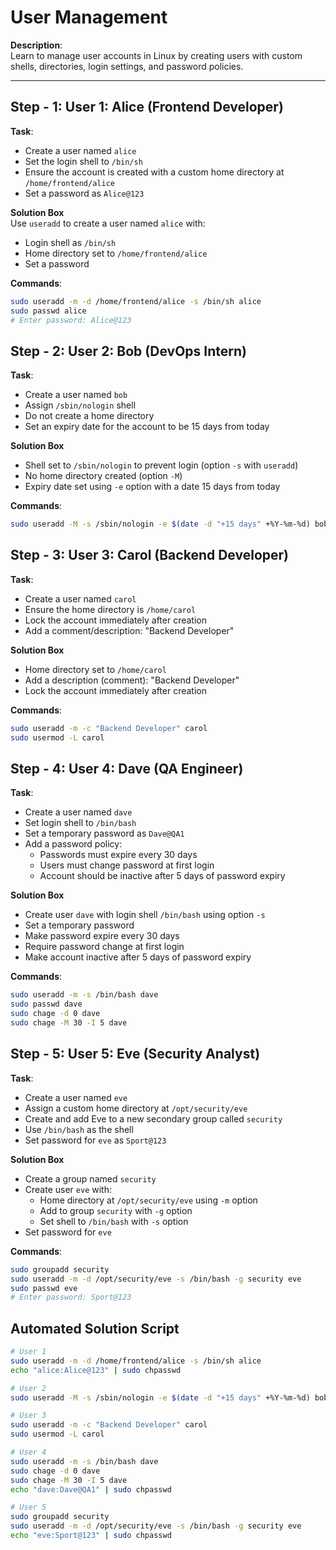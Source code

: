 # User Management

**Description**:  
Learn to manage user accounts in Linux by creating users with custom shells, directories, login settings, and password policies.

---

## Step - 1: User 1: Alice (Frontend Developer)

**Task**:  
- Create a user named `alice`  
- Set the login shell to `/bin/sh`  
- Ensure the account is created with a custom home directory at `/home/frontend/alice`  
- Set a password as `Alice@123`

**Solution Box**  
Use `useradd` to create a user named `alice` with:  
- Login shell as `/bin/sh`  
- Home directory set to `/home/frontend/alice`  
- Set a password

**Commands**:
```bash
sudo useradd -m -d /home/frontend/alice -s /bin/sh alice  
sudo passwd alice  
# Enter password: Alice@123
```

## Step - 2: User 2: Bob (DevOps Intern)

**Task**:  
- Create a user named `bob`  
- Assign `/sbin/nologin` shell  
- Do not create a home directory  
- Set an expiry date for the account to be 15 days from today  

**Solution Box**  
- Shell set to `/sbin/nologin` to prevent login (option `-s` with `useradd`)  
- No home directory created (option `-M`)  
- Expiry date set using `-e` option with a date 15 days from today  


**Commands**:
```bash
sudo useradd -M -s /sbin/nologin -e $(date -d "+15 days" +%Y-%m-%d) bob  
```

## Step - 3: User 3: Carol (Backend Developer)

**Task**:  
- Create a user named `carol`  
- Ensure the home directory is `/home/carol`  
- Lock the account immediately after creation  
- Add a comment/description: "Backend Developer"  

**Solution Box**  
- Home directory set to `/home/carol`  
- Add a description (comment): "Backend Developer"  
- Lock the account immediately after creation  

**Commands**:
```bash
sudo useradd -m -c "Backend Developer" carol  
sudo usermod -L carol  
```

## Step - 4: User 4: Dave (QA Engineer)

**Task**:  
- Create a user named `dave`  
- Set login shell to `/bin/bash`  
- Set a temporary password as `Dave@QA1`  
- Add a password policy:  
  - Passwords must expire every 30 days  
  - Users must change password at first login  
  - Account should be inactive after 5 days of password expiry  

**Solution Box**  
- Create user `dave` with login shell `/bin/bash` using option `-s`  
- Set a temporary password  
- Make password expire every 30 days  
- Require password change at first login  
- Make account inactive after 5 days of password expiry  

**Commands**:
```bash
sudo useradd -m -s /bin/bash dave  
sudo passwd dave  
sudo chage -d 0 dave  
sudo chage -M 30 -I 5 dave  
```

## Step - 5: User 5: Eve (Security Analyst)

**Task**:  
- Create a user named `eve`  
- Assign a custom home directory at `/opt/security/eve`  
- Create and add Eve to a new secondary group called `security`  
- Use `/bin/bash` as the shell  
- Set password for `eve` as `Sport@123`  

**Solution Box**  
- Create a group named `security`  
- Create user `eve` with:  
  - Home directory at `/opt/security/eve` using `-m` option  
  - Add to group `security` with `-g` option  
  - Set shell to `/bin/bash` with `-s` option  
- Set password for `eve`  

**Commands**:
```bash
sudo groupadd security  
sudo useradd -m -d /opt/security/eve -s /bin/bash -g security eve  
sudo passwd eve  
# Enter password: Sport@123  
```

## Automated Solution Script

```bash
# User 1
sudo useradd -m -d /home/frontend/alice -s /bin/sh alice
echo "alice:Alice@123" | sudo chpasswd

# User 2
sudo useradd -M -s /sbin/nologin -e $(date -d "+15 days" +%Y-%m-%d) bob

# User 3
sudo useradd -m -c "Backend Developer" carol
sudo usermod -L carol

# User 4
sudo useradd -m -s /bin/bash dave
sudo chage -d 0 dave  
sudo chage -M 30 -I 5 dave
echo "dave:Dave@QA1" | sudo chpasswd

# User 5
sudo groupadd security  
sudo useradd -m -d /opt/security/eve -s /bin/bash -g security eve
echo "eve:Sport@123" | sudo chpasswd
```
